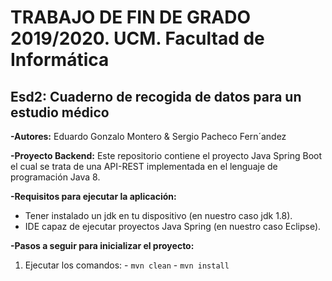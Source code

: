 # TRABAJO DE FIN DE GRADO 2019/2020. UCM. Facultad de Informática 

## Esd2: Cuaderno de recogida de datos para un estudio médico

**-Autores:** Eduardo Gonzalo Montero & Sergio Pacheco Fern´andez

**-Proyecto Backend:** Este repositorio contiene el proyecto Java Spring Boot el cual se trata de una API-REST implementada en el lenguaje de programación Java 8.

**-Requisitos para ejecutar la aplicación:**
  - Tener instalado un jdk en tu dispositivo (en nuestro caso jdk 1.8).
  - IDE capaz de ejecutar proyectos Java Spring (en nuestro caso Eclipse).
  
**-Pasos a seguir para inicializar el proyecto:**
  1. Ejecutar los comandos:
    - ``` mvn clean ```
    - ``` mvn install ```

